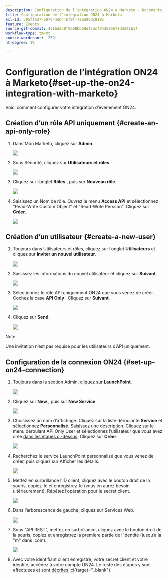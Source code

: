 ```yaml
---
description: Configuration de l’intégration ON24 à Marketo - Documents Marketo - Documentation du produit
title: Configuration de l’intégration ON24 à Marketo
exl-id: 395ffa37-b87d-4eb4-bf9f-72aa96dc819c
feature: Events
source-git-commit: 431bd258f9a68bbb9df7acf043085578d3d91b1f
workflow-type: tm+mt
source-wordcount: '259'
ht-degree: 1%

---
```


# Configuration de l’intégration ON24 à Marketo{#set-up-the-on24-integration-with-marketo}

Voici comment configurer votre intégration d’événement ON24.

## Création d’un rôle API uniquement {#create-an-api-only-role}

1. Dans Mon Marketo, cliquez sur **Admin**.

   ![](assets/set-up-the-on24-integration-with-marketo-1.png)

1. Sous Sécurité, cliquez sur **Utilisateurs et rôles**.

   ![](assets/set-up-the-on24-integration-with-marketo-2.png)

1. Cliquez sur l’onglet **Rôles** , puis sur **Nouveau rôle**.

   ![](assets/set-up-the-on24-integration-with-marketo-3.png)

1. Saisissez un Nom de rôle. Ouvrez le menu **Access API** et sélectionnez &quot;Read-Write Custom Object&quot; et &quot;Read-Write Persson&quot;. Cliquez sur **Créer**.

   ![](assets/set-up-the-on24-integration-with-marketo-4.png)

## Création d’un utilisateur {#create-a-new-user}

1. Toujours dans Utilisateurs et rôles, cliquez sur l’onglet **Utilisateurs** et cliquez sur **Inviter un nouvel utilisateur**.

   ![](assets/set-up-the-on24-integration-with-marketo-5.png)

1. Saisissez les informations du nouvel utilisateur et cliquez sur **Suivant**.

   ![](assets/set-up-the-on24-integration-with-marketo-6.png)

1. Sélectionnez le rôle API uniquement ON24 que vous venez de créer. Cochez la case **API Only** . Cliquez sur **Suivant**.

   ![](assets/set-up-the-on24-integration-with-marketo-7.png)

1. Cliquez sur **Send**.

   ![](assets/set-up-the-on24-integration-with-marketo-8.png)

>[!NOTE]
>
>Une invitation n’est pas requise pour les utilisateurs d’API uniquement.

## Configuration de la connexion ON24 {#set-up-on24-connection}

1. Toujours dans la section Admin, cliquez sur **LaunchPoint**.

   ![](assets/set-up-the-on24-integration-with-marketo-9.png)

1. Cliquez sur **New** , puis sur **New Service**.

   ![](assets/set-up-the-on24-integration-with-marketo-10.png)

1. Choisissez un nom d’affichage. Cliquez sur la liste déroulante **Service** et sélectionnez **Personnalisé**. Saisissez une description. Cliquez sur le menu déroulant API Only User et sélectionnez l’utilisateur que vous avez créé [dans les étapes ci-dessus](#create-a-new-user). Cliquez sur **Créer**.

   ![](assets/set-up-the-on24-integration-with-marketo-11.png)

1. Recherchez le service LaunchPoint personnalisé que vous venez de créer, puis cliquez sur Afficher les détails.

   ![](assets/set-up-the-on24-integration-with-marketo-12.png)

1. Mettez en surbrillance l’ID client, cliquez avec le bouton droit de la souris, copiez-le et enregistrez-le (vous en aurez besoin ultérieurement). Répétez l’opération pour le secret client.

   ![](assets/set-up-the-on24-integration-with-marketo-13.png)

1. Dans l’arborescence de gauche, cliquez sur Services Web.

   ![](assets/set-up-the-on24-integration-with-marketo-14.png)

1. Sous &quot;API REST&quot;, mettez en surbrillance, cliquez avec le bouton droit de la souris, copiez et enregistrez la première partie de l’identité (jusqu’à la &quot;m&quot; dans .com).

   ![](assets/set-up-the-on24-integration-with-marketo-15.png)

1. Avec votre identifiant client enregistré, votre secret client et votre identité, accédez à votre compte ON24. Le reste des étapes y sont effectuées et sont [décrites ici](https://on24support.force.com/Support/s/article/Connect-Marketo-ON24-Connect-Data-Integration#Step6){target="_blank"}.
